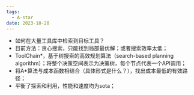 ```yaml
---
tags:
  - A-star
date: 2023-10-20
---
```

- 如何在大量工具库中检索到目标工具？
- 目前方法：贪心搜索，只能找到局部最优解；或者搜索效率太低；
- ToolChain*，基于树搜索的高效规划算法（search-based planning algorithm）；将整个决策空间表示为决策树，每个节点代表一个API调用；
- 将A\*算法与成本函数相结合（具体形式是什么？），找出成本最低的有效路径；
- 平衡了探索和利用，性能和速度均为sota；

